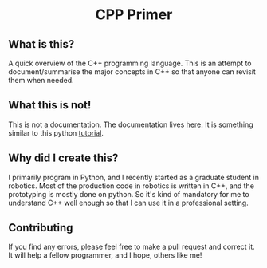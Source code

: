 <h1 align="center" >CPP Primer<br></h1>

## What is this?
A quick overview of the C++ programming language. This is an attempt to document/summarise the major concepts in C++ so that anyone can revisit them when needed.

## What this is not!

This is not a documentation. The documentation lives [here](https://en.cppreference.com/w/). It is something similar to this python [tutorial](https://cs231n.github.io/python-numpy-tutorial/).

## Why did I create this?
I primarily program in Python, and I recently started as a graduate student in robotics. Most of the production code in robotics is written in C++, and the prototyping is mostly done on python. So it's kind of mandatory for me to understand C++ well enough so that I can use it in a professional setting.

## Contributing
If you find any errors, please feel free to make a pull request and correct it. It will help a fellow programmer, and I hope, others like me!
